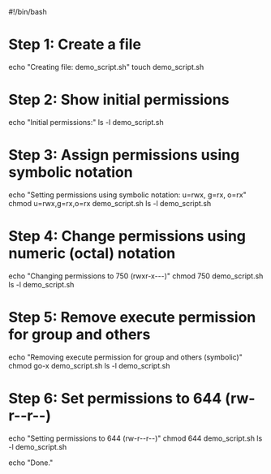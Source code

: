 #!/bin/bash
# Step 1: Create a file
echo "Creating file: demo_script.sh"
touch demo_script.sh

# Step 2: Show initial permissions
echo "Initial permissions:"
ls -l demo_script.sh

# Step 3: Assign permissions using symbolic notation
echo "Setting permissions using symbolic notation: u=rwx, g=rx, o=rx"
chmod u=rwx,g=rx,o=rx demo_script.sh
ls -l demo_script.sh

# Step 4: Change permissions using numeric (octal) notation
echo "Changing permissions to 750 (rwxr-x---)"
chmod 750 demo_script.sh
ls -l demo_script.sh

# Step 5: Remove execute permission for group and others
echo "Removing execute permission for group and others (symbolic)"
chmod go-x demo_script.sh
ls -l demo_script.sh

# Step 6: Set permissions to 644 (rw-r--r--)
echo "Setting permissions to 644 (rw-r--r--)"
chmod 644 demo_script.sh
ls -l demo_script.sh

echo "Done."
